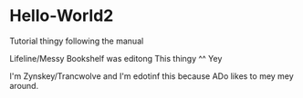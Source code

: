 # Hello-World2
Tutorial thingy following the manual

Lifeline/Messy Bookshelf was editong This thingy ^^ Yey

I'm Zynskey/Trancwolve and I'm edotinf this because ADo likes to mey mey around.
